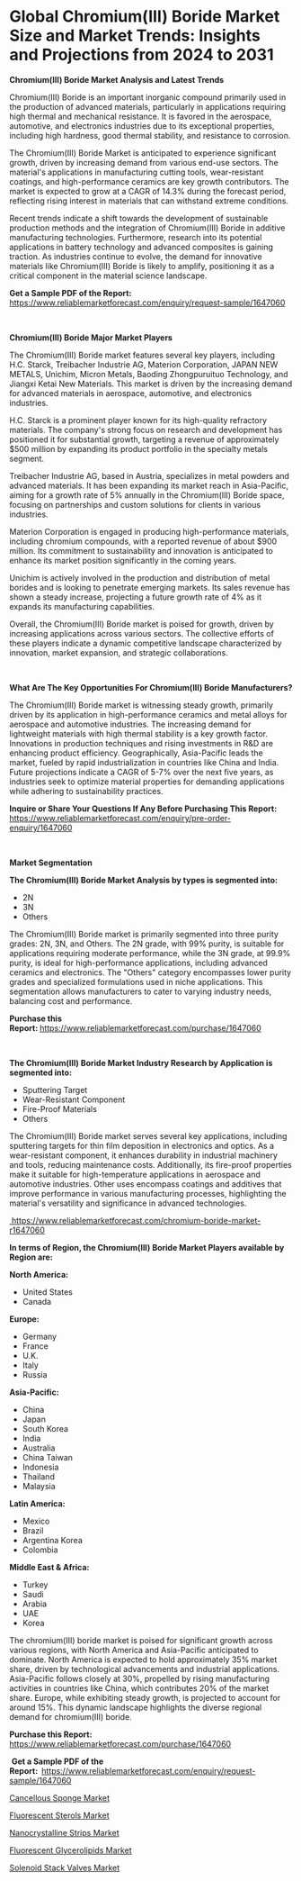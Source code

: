<p><h1>Global Chromium(III) Boride Market Size and Market Trends: Insights and Projections from 2024 to 2031</h1></p><p><strong>Chromium(III) Boride Market Analysis and Latest Trends</strong></p>
<p><p>Chromium(III) Boride is an important inorganic compound primarily used in the production of advanced materials, particularly in applications requiring high thermal and mechanical resistance. It is favored in the aerospace, automotive, and electronics industries due to its exceptional properties, including high hardness, good thermal stability, and resistance to corrosion.</p><p>The Chromium(III) Boride Market is anticipated to experience significant growth, driven by increasing demand from various end-use sectors. The material's applications in manufacturing cutting tools, wear-resistant coatings, and high-performance ceramics are key growth contributors. The market is expected to grow at a CAGR of 14.3% during the forecast period, reflecting rising interest in materials that can withstand extreme conditions.</p><p>Recent trends indicate a shift towards the development of sustainable production methods and the integration of Chromium(III) Boride in additive manufacturing technologies. Furthermore, research into its potential applications in battery technology and advanced composites is gaining traction. As industries continue to evolve, the demand for innovative materials like Chromium(III) Boride is likely to amplify, positioning it as a critical component in the material science landscape.</p></p>
<p><strong>Get a Sample PDF of the Report:&nbsp;</strong> <a href="https://www.reliablemarketforecast.com/enquiry/request-sample/1647060?utm_campaign=1592&utm_medium=2&utm_source=Github&utm_content=ia&utm_term=30102024&utm_id=chromiumiii-boride">https://www.reliablemarketforecast.com/enquiry/request-sample/1647060</a></p>
<p>&nbsp;</p>
<p><strong>Chromium(III) Boride Major Market Players</strong></p>
<p><p>The Chromium(III) Boride market features several key players, including H.C. Starck, Treibacher Industrie AG, Materion Corporation, JAPAN NEW METALS, Unichim, Micron Metals, Baoding Zhongpuruituo Technology, and Jiangxi Ketai New Materials. This market is driven by the increasing demand for advanced materials in aerospace, automotive, and electronics industries.</p><p>H.C. Starck is a prominent player known for its high-quality refractory materials. The company's strong focus on research and development has positioned it for substantial growth, targeting a revenue of approximately $500 million by expanding its product portfolio in the specialty metals segment.</p><p>Treibacher Industrie AG, based in Austria, specializes in metal powders and advanced materials. It has been expanding its market reach in Asia-Pacific, aiming for a growth rate of 5% annually in the Chromium(III) Boride space, focusing on partnerships and custom solutions for clients in various industries. </p><p>Materion Corporation is engaged in producing high-performance materials, including chromium compounds, with a reported revenue of about $900 million. Its commitment to sustainability and innovation is anticipated to enhance its market position significantly in the coming years.</p><p>Unichim is actively involved in the production and distribution of metal borides and is looking to penetrate emerging markets. Its sales revenue has shown a steady increase, projecting a future growth rate of 4% as it expands its manufacturing capabilities.</p><p>Overall, the Chromium(III) Boride market is poised for growth, driven by increasing applications across various sectors. The collective efforts of these players indicate a dynamic competitive landscape characterized by innovation, market expansion, and strategic collaborations.</p></p>
<p>&nbsp;</p>
<p><strong>What Are The Key Opportunities For Chromium(III) Boride Manufacturers?</strong></p>
<p><p>The Chromium(III) Boride market is witnessing steady growth, primarily driven by its application in high-performance ceramics and metal alloys for aerospace and automotive industries. The increasing demand for lightweight materials with high thermal stability is a key growth factor. Innovations in production techniques and rising investments in R&D are enhancing product efficiency. Geographically, Asia-Pacific leads the market, fueled by rapid industrialization in countries like China and India. Future projections indicate a CAGR of 5-7% over the next five years, as industries seek to optimize material properties for demanding applications while adhering to sustainability practices.</p></p>
<p><strong>Inquire or Share Your Questions If Any Before Purchasing This Report:</strong> <a href="https://www.reliablemarketforecast.com/enquiry/pre-order-enquiry/1647060?utm_campaign=1592&utm_medium=2&utm_source=Github&utm_content=ia&utm_term=30102024&utm_id=chromiumiii-boride">https://www.reliablemarketforecast.com/enquiry/pre-order-enquiry/1647060</a></p>
<p>&nbsp;</p>
<p><strong>Market Segmentation</strong></p>
<p><strong>The Chromium(III) Boride Market Analysis by types is segmented into:</strong></p>
<p><ul><li>2N</li><li>3N</li><li>Others</li></ul></p>
<p><p>The Chromium(III) Boride market is primarily segmented into three purity grades: 2N, 3N, and Others. The 2N grade, with 99% purity, is suitable for applications requiring moderate performance, while the 3N grade, at 99.9% purity, is ideal for high-performance applications, including advanced ceramics and electronics. The "Others" category encompasses lower purity grades and specialized formulations used in niche applications. This segmentation allows manufacturers to cater to varying industry needs, balancing cost and performance.</p></p>
<p><strong>Purchase this Report:&nbsp;</strong><a href="https://www.reliablemarketforecast.com/purchase/1647060?utm_campaign=1592&utm_medium=2&utm_source=Github&utm_content=ia&utm_term=30102024&utm_id=chromiumiii-boride">https://www.reliablemarketforecast.com/purchase/1647060</a></p>
<p>&nbsp;</p>
<p><strong>The Chromium(III) Boride Market Industry Research by Application is segmented into:</strong></p>
<p><ul><li>Sputtering Target</li><li>Wear-Resistant Component</li><li>Fire-Proof Materials</li><li>Others</li></ul></p>
<p><p>The Chromium(III) Boride market serves several key applications, including sputtering targets for thin film deposition in electronics and optics. As a wear-resistant component, it enhances durability in industrial machinery and tools, reducing maintenance costs. Additionally, its fire-proof properties make it suitable for high-temperature applications in aerospace and automotive industries. Other uses encompass coatings and additives that improve performance in various manufacturing processes, highlighting the material's versatility and significance in advanced technologies.</p></p>
<p><a href="https://www.reliablemarketforecast.com/chromium-boride-market-r1647060?utm_campaign=1592&utm_medium=2&utm_source=Github&utm_content=ia&utm_term=30102024&utm_id=chromiumiii-boride">&nbsp;https://www.reliablemarketforecast.com/chromium-boride-market-r1647060</a></p>
<p><strong>In terms of Region, the Chromium(III) Boride Market Players available by Region are:</strong></p>
<p>
    <p> <strong> North America: </strong>
        <ul>
            <li>United States</li>
            <li>Canada</li>
        </ul>
        </p> 
    <p> <strong> Europe: </strong>
        <ul>
            <li>Germany</li>
            <li>France</li>
            <li>U.K.</li>
            <li>Italy</li>
            <li>Russia</li>
        </ul>
        </p> 
    <p> <strong> Asia-Pacific: </strong>
        <ul>
            <li>China</li>
            <li>Japan</li>
            <li>South Korea</li>
            <li>India</li>
            <li>Australia</li>
            <li>China Taiwan</li>
            <li>Indonesia</li>
            <li>Thailand</li>
            <li>Malaysia</li>
        </ul>
        </p> 
    <p> <strong> Latin America: </strong>
        <ul>
            <li>Mexico</li>
            <li>Brazil</li>
            <li>Argentina Korea</li>
            <li>Colombia</li>
        </ul>
        </p> 
    <p> <strong> Middle East & Africa: </strong>
        <ul>
            <li>Turkey</li>
            <li>Saudi</li>
            <li>Arabia</li>
            <li>UAE</li>
            <li>Korea</li>
        </ul>
    </p>
    </p>
<p><p>The chromium(III) boride market is poised for significant growth across various regions, with North America and Asia-Pacific anticipated to dominate. North America is expected to hold approximately 35% market share, driven by technological advancements and industrial applications. Asia-Pacific follows closely at 30%, propelled by rising manufacturing activities in countries like China, which contributes 20% of the market share. Europe, while exhibiting steady growth, is projected to account for around 15%. This dynamic landscape highlights the diverse regional demand for chromium(III) boride.</p></p>
<p><strong>Purchase this Report: </strong><a href="https://www.reliablemarketforecast.com/purchase/1647060?utm_campaign=1592&utm_medium=2&utm_source=Github&utm_content=ia&utm_term=30102024&utm_id=chromiumiii-boride">https://www.reliablemarketforecast.com/purchase/1647060</a></p>
<p>&nbsp;<strong>Get a Sample PDF of the Report:&nbsp;&nbsp;</strong><a href="https://www.reliablemarketforecast.com/enquiry/request-sample/1647060?utm_campaign=1592&utm_medium=2&utm_source=Github&utm_content=ia&utm_term=30102024&utm_id=chromiumiii-boride">https://www.reliablemarketforecast.com/enquiry/request-sample/1647060</a></p>
<p><strong></strong></p>
<p><p><a href="https://www.linkedin.com/pulse/strategic-roadmap-global-cancellous-sponge-market-insights-kdojf?utm_campaign=1592&utm_medium=2&utm_source=Github&utm_content=ia&utm_term=30102024&utm_id=chromiumiii-boride">Cancellous Sponge Market</a></p><p><a href="https://www.linkedin.com/pulse/investment-opportunities-fluorescent-sterols-sector-risk-analysis-n3zmf?utm_campaign=1592&utm_medium=2&utm_source=Github&utm_content=ia&utm_term=30102024&utm_id=chromiumiii-boride">Fluorescent Sterols Market</a></p><p><a href="https://www.linkedin.com/pulse/nanocrystalline-strips-market-outlook-current-assessment-future-8xhnf?utm_campaign=1592&utm_medium=2&utm_source=Github&utm_content=ia&utm_term=30102024&utm_id=chromiumiii-boride">Nanocrystalline Strips Market</a></p><p><a href="https://www.linkedin.com/pulse/evolution-fluorescent-glycerolipids-market-key-shifts-from-43djf?utm_campaign=1592&utm_medium=2&utm_source=Github&utm_content=ia&utm_term=30102024&utm_id=chromiumiii-boride">Fluorescent Glycerolipids Market</a></p><p><a href="https://github.com/NargisHussain432/Market-Research-Report-List-1/blob/main/solenoid-stack-valves-market.md?utm_campaign=1592&utm_medium=2&utm_source=Github&utm_content=ia&utm_term=30102024&utm_id=chromiumiii-boride">Solenoid Stack Valves Market</a></p></p>
